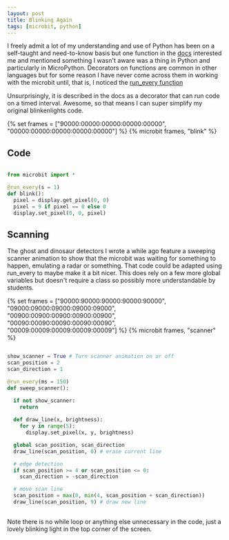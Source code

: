 ```yaml
---
layout: post
title: Blinking Again
tags: [microbit, python]
---
```


I freely admit a lot of my understanding and use of Python has been on a self-taught and need-to-know basis but one function in the 
[docs](https://microbit-micropython.readthedocs.io/en/v2-docs/) interested me and mentioned something I wasn't aware was a thing 
in Python and particularly in MicroPython. Decorators on functions are common in other languages but for some reason I have never 
come across them in working with the microbit until, that is, I noticed the 
[run_every function]([https://microbit-micropython.readthedocs.io/en/v2-docs/](https://microbit-micropython.readthedocs.io/en/v2-docs/microbit.html#microbit.run_every))

Unsurprisingly, it is described in the docs as a decorator that can run code on a timed interval. Awesome, so that means I can super simplify 
my original blinkenlights code.

{% set frames = ["90000:00000:00000:00000:00000", "00000:00000:00000:00000:00000"] %}
{% microbit frames, "blink" %}


## Code 

```python

from microbit import *

@run_every(s = 1)
def blink():
  pixel = display.get_pixel(0, 0)
  pixel = 9 if pixel == 0 else 0
  display.set_pixel(0, 0, pixel)

```

## Scanning

The ghost and dinosaur detectors I wrote a while ago feature a sweeping scanner animation to show that the microbit was 
waiting for something to happen, emulating a radar or something. That code could be adapted using run_every to maybe make it 
a bit nicer. This does rely on a few more global variables but doesn't require a class so possibly more understandable by students.

{% set frames = ["90000:90000:90000:90000:90000", "09000:09000:09000:09000:09000", "00900:00900:00900:00900:00900", "00090:00090:00090:00090:00090", "00009:00009:00009:00009:00009"] %}
{% microbit frames, "scanner" %}

```python

show_scanner = True # Turn scanner animation on or off
scan_position = 2
scan_direction = 1

@run_every(ms = 150)
def sweep_scanner():

  if not show_scanner:
    return
  
  def draw_line(x, brightness):
    for y in range(5):
      display.set_pixel(x, y, brightness)

  global scan_position, scan_direction
  draw_line(scan_position, 0) # erase current line

  # edge detection
  if scan_position >= 4 or scan_position <= 0:
    scan_direction = -scan_direction

  # move scan line
  scan_position = max(0, min(4, scan_position + scan_direction))
  draw_line(scan_position, 9) # draw new line
  
```

Note there is no while loop or anything else unnecessary in the code, just a lovely blinking light in the top corner of the screen. 
